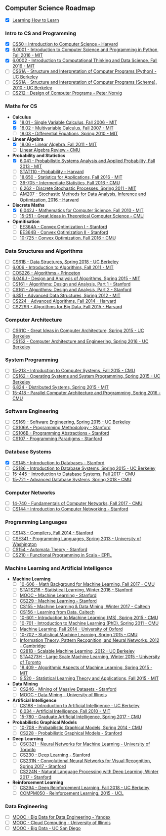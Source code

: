 ## Computer Science Roadmap

- [x] [Learning How to Learn](https://www.coursera.org/learn/learning-how-to-learn)

### Intro to CS and Programming

- [x] [CS50 - Introduction to Computer Science - Harvard](cs50.tv/)
- [x] [6.0001 - Introduction to Computer Science and Programming in Python, Fall 2016 - MIT](https://ocw.mit.edu/courses/electrical-engineering-and-computer-science/6-0001-introduction-to-computer-science-and-programming-in-python-fall-2016/)
- [x] [6.0002 - Introduction to Computational Thinking and Data Science, Fall 2016 - MIT](https://ocw.mit.edu/courses/electrical-engineering-and-computer-science/6-0002-introduction-to-computational-thinking-and-data-science-fall-2016/)
- [ ] [CS61A - Structure and Interpretation of Computer Programs (Python) - UC Berkeley](http://cs61a.org/)
- [ ] [CS61A - Structure and Interpretation of Computer Programs (Scheme), 2010 - UC Berkeley](https://www.youtube.com/playlist?list=PLhMnuBfGeCDNgVzLPxF9o5UNKG1b-LFY9)
- [ ] [CS212 - Design of Computer Programs - Peter Norvig](https://eu.udacity.com/course/design-of-computer-programs--cs212)

### Maths for CS

- **Calculus**
    - [x] [18.01 - Single Variable Calculus, Fall 2006 - MIT](https://ocw.mit.edu/courses/mathematics/18-01-single-variable-calculus-fall-2006/)
    - [x] [18.02 - Multivariable Calculus, Fall 2007 - MIT](https://ocw.mit.edu/courses/mathematics/18-02-multivariable-calculus-fall-2007/)
    - [ ] [18.03 - Differential Equations, Spring 2010 - MIT](https://ocw.mit.edu/courses/mathematics/18-03-differential-equations-spring-2010/)

- **Linear Algebra**
    - [x] [18.06 - Linear Algebra, Fall 2011 - MIT](https://ocw.mit.edu/courses/mathematics/18-06sc-linear-algebra-fall-2011/)
    - [ ] [Linear Algebra Review - CMU](http://www.cs.cmu.edu/~zkolter/course/linalg/index.html)

- **Probability and Statistics**
    - [x] [6.041 - Probabilistic Systems Analysis and Applied Probability, Fall 2013 - MIT](https://ocw.mit.edu/courses/electrical-engineering-and-computer-science/6-041sc-probabilistic-systems-analysis-and-applied-probability-fall-2013/)
    - [ ] [STAT110 - Probability - Harvard](https://www.youtube.com/playlist?list=PL2SOU6wwxB0uwwH80KTQ6ht66KWxbzTIo)
    - [ ] [18.650 - Statistics for Applications, Fall 2016 - MIT](https://ocw.mit.edu/courses/mathematics/18-650-statistics-for-applications-fall-2016/)
    - [ ] [36-705 - Intermediate Statistics, Fall 2016 - CMU](http://www.stat.cmu.edu/~larry/=stat705/)
    - [ ] [6.262 - Discrete Stochastic Processes, Spring 2011 - MIT](https://ocw.mit.edu/courses/electrical-engineering-and-computer-science/6-262-discrete-stochastic-processes-spring-2011/)
    - [ ] [AM207 - Stochastic Methods for Data Analysis, Inference and Optimization, 2016 - Harvard](http://am207.github.io/2016/index.html)

-  **Discrete Maths**
    - [x] [6.042J - Mathematics for Computer Science, Fall 2010 - MIT](https://ocw.mit.edu/courses/electrical-engineering-and-computer-science/6-042j-mathematics-for-computer-science-fall-2010/)
    - [ ] [15-251 - Great Ideas in Theoretical Computer Science - CMU](https://www.youtube.com/playlist?list=PLm3J0oaFux3aafQm568blS9blxtA_EWQv)

-  **Opmitisation**
    - [ ] [EE364A - Convex Optimization I - Stanford](https://see.stanford.edu/Course/EE364A)
    - [ ] [EE364B - Convex Optimization II - Stanford](https://see.stanford.edu/Course/EE364B)
    - [ ] [10-725 - Convex Optimization, Fall 2016 - CMU](http://www.stat.cmu.edu/~ryantibs/convexopt/)

### Data Structures and Algorithms

- [ ] [CS61B - Data Structures, Spring 2018 - UC Berkeley](https://sp18.datastructur.es/)
- [ ] [6.006 - Introduction to Algorithms, Fall 2011 - MIT](http://ocw.mit.edu/courses/electrical-engineering-and-computer-science/6-006-introduction-to-algorithms-fall-2011/)
- [ ] [COS226 - Algorithms - Princeton](https://algs4.cs.princeton.edu/home/)
- [ ] [6.046J - Design and Analysis of Algorithms, Spring 2015 - MIT](https://ocw.mit.edu/courses/electrical-engineering-and-computer-science/6-046j-design-and-analysis-of-algorithms-spring-2015/)
- [ ] [CS161 - Algorithms: Design and Analysis, Part 1 - Stanford](https://lagunita.stanford.edu/courses/course-v1:Engineering+Algorithms1+SelfPaced/about)
- [ ] [CS161 - Algorithms: Design and Analysis, Part 2 - Stanford](https://lagunita.stanford.edu/courses/course-v1:Engineering+Algorithms2+SelfPaced/about)
- [ ] [6.851 - Advanced Data Structures, Spring 2012 - MIT](https://ocw.mit.edu/courses/electrical-engineering-and-computer-science/6-851-advanced-data-structures-spring-2012/)
- [ ] [CS224 - Advanced Algorithms, Fall 2014 - Harvard](http://people.seas.harvard.edu/~minilek/cs224/fall14/index.html)
- [ ] [CS229R - Algorithms for Big Data, Fall 2015 - Harvard](http://people.seas.harvard.edu/~minilek/cs229r/fall15/index.html)

### Computer Architecture

- [ ] [CS61C - Great Ideas in Computer Architecture, Spring 2015 - UC Berkeley](https://archive.org/details/ucberkeley-webcast-PL-XXv-cvA_iCl2-D-FS5mk0jFF6cYSJs_)
- [ ] [CS152 - Computer Architecture and Engineering, Spring 2016 - UC Berkeley](https://www.youtube.com/playlist?list=PLkFD6_40KJIwEiwQx1dACXwh-2Fuo32qr)

### System Programming

- [ ] [15-213 - Introduction to Computer Systems, Fall 2015 - CMU](https://scs.hosted.panopto.com/Panopto/Pages/Sessions/List.aspx#folderID=%22b96d90ae-9871-4fae-91e2-b1627b43e25e%22)
- [ ] [CS162 - Operating Systems and System Programming, Spring 2015 - UC Berkeley](http://www.infocobuild.com/education/audio-video-courses/computer-science/cs162-spring2015-berkeley.html)
- [ ] [6.824 - Distributed Systems, Spring 2015 - MIT](https://www.youtube.com/playlist?list=PLpl804R-ZwjKCOwWpTZ21eeaBS3uBrMfV)
- [ ] [15-418 - Parallel Computer Architecture and Programming, Spring 2016 - CMU](https://www.youtube.com/playlist?list=PLpIxOj-HnDsO4Atvrp86c-4La9Mq3kMQZ)

### Software Engineering

- [ ] [CS169 - Software Engineering, Spring 2015 - UC Berkeley](http://www.infocobuild.com/education/audio-video-courses/computer-science/cs169-spring2015-berkeley.html)
- [ ] [CS106A - Programming Methodology - Stanford](https://see.stanford.edu/Course/CS106A)
- [ ] [CS106B - Programming Abstractions - Stanford](https://see.stanford.edu/Course/CS106B)
- [ ] [CS107 - Programming Paradigms - Stanford](https://see.stanford.edu/Course/CS107)

### Database Systems

- [x] [CS145 - Introduction to Databases - Stanford](https://lagunita.stanford.edu/courses/Home/Databases/Engineering/about)
- [ ] [CS186 - Introduction to Database Systems, Spring 2015 - UC Berkeley](https://archive.org/details/ucberkeley-webcast-PL-XXv-cvA_iBVK2QzAV-R7NMA1ZkaiR2y)
- [ ] [15-445 - Introduction to Database Systems, Fall 2017 - CMU](https://15445.courses.cs.cmu.edu/fall2017/)
- [ ] [15-721 - Advanced Database Systems, Spring 2018 - CMU](https://15721.courses.cs.cmu.edu/spring2018/)

### Computer Networks

- [ ] [14-740 - Fundamentals of Computer Networks, Fall 2017 - CMU](http://www.ini740.com/F17/index.html)
- [ ] [CS144 - Introduction to Computer Networking - Stanford](https://lagunita.stanford.edu/courses/Engineering/Networking-SP/SelfPaced/about)

### Programming Languages

- [ ] [CS143 - Compilers, Fall 2014 - Stanford](https://lagunita.stanford.edu/courses/Engineering/Compilers/Fall2014/about)
- [ ] [CSE341 - Programming Languages, Spring 2013 - University of Washington](https://courses.cs.washington.edu/courses/cse341/13sp/)
- [ ] [CS154 - Automata Theory - Stanford](https://lagunita.stanford.edu/courses/course-v1:ComputerScience+Automata+SelfPaced/about)
- [ ] [CS210 - Functional Programming in Scala - EPFL](https://www.coursera.org/specializations/scala)

### Machine Learning and Artificial Intelligence

- **Machine Learning**
    - [ ] [10-606 - Math Background for Machine Learning, Fall 2017 - CMU](https://www.youtube.com/playlist?list=PL7y-1rk2cCsAqRtWoZ95z-GMcecVG5mzA)
    - [ ] [STATS216 - Statistical Learning, Winter 2016 - Stanford](https://lagunita.stanford.edu/courses/HumanitiesSciences/StatLearning/Winter2016/about)
    - [ ] [MOOC - Machine Learning - Stanford](http://www.holehouse.org/mlclass/)
    - [ ] [CS229 - Machine Learning - Stanford](https://see.stanford.edu/course/cs229)
    - [ ] [CS155 - Machine Learning & Data Mining, Winter 2017 - Caltech](http://www.yisongyue.com/courses/cs155/2017_winter/)
    - [ ] [CS156 - Learning from Data, Caltech](https://work.caltech.edu/lectures.html)
    - [ ] [10-601 - Introduction to Machine Learning (MS), Spring 2015 - CMU](http://www.cs.cmu.edu/~ninamf/courses/601sp15/lectures.shtml)
    - [ ] [10-701 - Introduction to Machine Learning (PhD), Spring 2011 - CMU](http://www.cs.cmu.edu/~tom/10701_sp11/lectures.shtml)
    - [ ] [Machine Learning, Fall 2014 - University of Oxford](https://www.cs.ox.ac.uk/people/nando.defreitas/machinelearning/)
    - [ ] [10-702 - Statistical Machine Learning, Spring 2015 - CMU](https://www.youtube.com/playlist?list=PLjbUi5mgii6BWEUZf7He6nowWvGne_Y8r)
    - [ ] [Information Theory, Pattern Recognition, and Neural Networks, 2012 - Cambridge](http://www.inference.org.uk/itprnn/)
    - [ ] [C281B - Scalable Machine Learning, 2012 - UC Berkeley](http://alex.smola.org/teaching/berkeley2012/syllabus.html)
    - [ ] [STA4273H - Large Scale Machine Learning, Winter 2015 - University of Toronto](http://www.cs.toronto.edu/~rsalakhu/STA4273_2015/lectures.html)
    - [ ] [18.409 - Algorithmic Aspects of Machine Learning, Spring 2015 - MIT](https://www.youtube.com/playlist?list=PLB3sDpSRdrOvI1hYXNsa6Lety7K8FhPpx)
    - [ ] [9.520 - Statistical Learning Theory and Applications, Fall 2015 - MIT](https://www.youtube.com/playlist?list=PLyGKBDfnk-iDj3FBd0Avr_dLbrU8VG73O)

- **Data Mining**
    - [ ] [CS246 - Mining of Massive Datasets - Stanford](https://lagunita.stanford.edu/courses/course-v1:ComputerScience+MMDS+SelfPaced/about)
    - [ ] [MOOC - Data Mining - University of Illinois](https://www.coursera.org/specializations/data-mining)

- **Artificial Intelligence**
    - [ ] [CS188 - Introduction to Artificial Intelligence - UC Berkeley](http://ai.berkeley.edu/home.html)
    - [ ] [6.034 - Artificial Intelligence, Fall 2010 - MIT](https://ocw.mit.edu/courses/electrical-engineering-and-computer-science/6-034-artificial-intelligence-fall-2010/)
    - [ ] [15-780 - Graduate Artificial Intelligence, Spring 2017 - CMU](https://www.youtube.com/playlist?list=PLpIxOj-HnDsPfw9slkk0BfwuiNEYVnsd_)

- **Probabilistic Graphical Models**
    - [ ] [10-708 - Probabilistic Graphical Models, Spring 2014 - CMU](http://www.cs.cmu.edu/~epxing/Class/10708-14/lecture.html)
    - [ ] [CS228 - Probabilistic Graphical Models - Stanford](http://openclassroom.stanford.edu/MainFolder/CoursePage.php?course=ProbabilisticGraphicalModels)

- **Deep Learning**
    - [ ] [CSC321 - Neural Networks for Machine Learning - University of Toronto](https://www.coursera.org/learn/neural-networks)
    - [ ] [CS230 - Deep Learning - Stanford](https://www.coursera.org/specializations/deep-learning)
    - [ ] [CS231N - Convolutional Neural Networks for Visual Recognition, Spring 2017 - Stanford](http://cs231n.stanford.edu/2017/)
    - [ ] [CS224N - Natural Language Processing with Deep Learning, Winter 2017 - Stanford](https://www.youtube.com/playlist?list=PL3FW7Lu3i5Jsnh1rnUwq_TcylNr7EkRe6)

- **Reinforcement Learning**
    - [ ] [CS294 - Deep Reinforcement Learning, Fall 2018 - UC Berkeley](http://rail.eecs.berkeley.edu/deeprlcourse/)
    - [ ] [COMPM050 - Reinforcement Learning, 2015 - UCL](http://www0.cs.ucl.ac.uk/staff/D.Silver/web/Teaching.html)

### Data Engineering
- [ ] [MOOC - Big Data for Data Engineering - Yandex](https://www.coursera.org/specializations/big-data-engineering)
- [ ] [MOOC - Cloud Computing - University of Illinois](https://www.coursera.org/specializations/cloud-computing)
- [ ] [MOOC - Big Data - UC San Diego](https://www.coursera.org/specializations/big-data)
